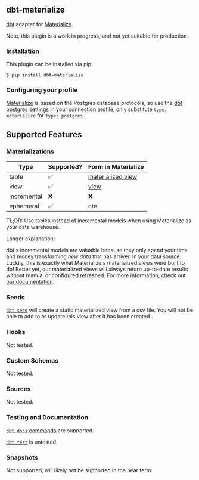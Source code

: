 ## dbt-materialize

[dbt](https://www.getdbt.com/) adapter for [Materialize](http://materialize.io). 

Note, this plugin is a work in progress, and not yet suitable for production.

### Installation
This plugin can be installed via pip:
```
$ pip install dbt-materialize
```

### Configuring your profile

[Materialize](http://materialize.io) is based on the Postgres database protocols, so use the
[dbt postgres settings](https://docs.getdbt.com/docs/profile-postgres) in your connection profile,
only substitute `type: materialize` for `type: postgres`.

## Supported Features

### Materializations

Type | Supported? | Form in Materialize
-----|------------|----------------
table | :white_check_mark: | [materialized view](https://materialize.com/docs/sql/create-materialized-view/#main)
view | :white_check_mark: | [view](https://materialize.com/docs/sql/create-view/#main)
incremental | :x: |:x:
ephemeral | :white_check_mark: | cte

TL;DR: Use tables instead of incremental models when using Materialize as your data warehouse.

Longer explanation:

dbt's incremental models are valuable because they only spend your time and money transforming *new data*
that has arrived in your data source. Luckily, this is exactly what Materialize's materialized views were
built to do! Better yet, our materialized views will always return up-to-date results without manual or
configured refreshed. For more information, check out [our documentation](https://materialize.com/docs/).

### Seeds

[`dbt seed`](https://docs.getdbt.com/reference/commands/seed/) will create a static materialized
view from a csv file. You will not be able to add to or update this view after it has been created.

### Hooks

Not tested.

### Custom Schemas

Not tested.

### Sources

Not tested.

### Testing and Documentation

[`dbt docs` commands](https://docs.getdbt.com/reference/commands/cmd-docs) are supported.

[`dbt test`](https://docs.getdbt.com/reference/commands/test) is untested.

### Snapshots

Not supported, will likely not be supported in the near term.  

